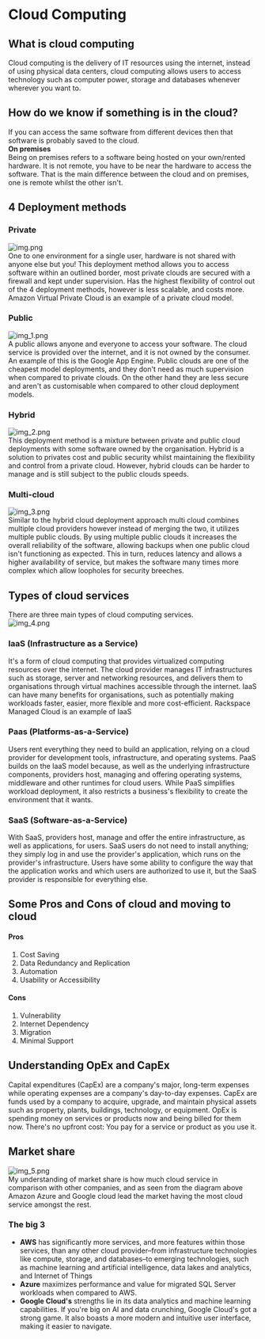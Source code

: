 # Cloud Computing
## What is cloud computing
Cloud computing is the delivery of IT resources using the internet, instead of using physical data centers, cloud computing allows users to access technology such as computer power, storage and databases whenever wherever you want to.

## How do we know if something is in the cloud?
If you can access the same software from different devices then that software is probably saved to the cloud.<br>
**On premises**<br>
Being on premises refers to a software being hosted on your own/rented hardware. It is not remote, you have to be near the hardware to access the software. That is the main difference between the cloud and on premises, one is remote whilst the other isn't.
## 4 Deployment methods
### Private
![img.png](images%2Fimg.png)<br>
One to one environment for a single user, hardware is not shared with anyone else but you! This deployment method allows you to access software within an outlined border, most private clouds are secured with a firewall and kept under supervision. Has the highest flexibility of control out of the 4 deployment methods, however is less scalable, and costs more. Amazon Virtual Private Cloud is an example of a private cloud model.
### Public
![img_1.png](images%2Fimg_1.png)<br>
A public allows anyone and everyone to access your software. The cloud service is provided over the internet, and it is not owned by the consumer. An example of this is the Google App Engine. Public clouds are one of the cheapest model deployments, and they don't need as much supervision when compared to private clouds. On the other hand they are less secure and aren't as customisable when compared to other cloud deployment models.
### Hybrid
![img_2.png](images%2Fimg_2.png)<br>
This deployment method is a mixture between private and public cloud deployments with some software owned by the organisation. Hybrid is a solution to privates cost and public security whilst maintaining the flexibility and control from a private cloud. However, hybrid clouds can be harder to manage and is still subject to the public clouds speeds.
### Multi-cloud
![img_3.png](images%2Fimg_3.png)<br>
Similar to the hybrid cloud deployment approach multi cloud combines multiple cloud providers however instead of merging the two, it utilizes multiple public clouds. By using multiple public clouds it increases the overall reliability of the software, allowing backups when one public cloud isn't functioning as expected. This in turn, reduces latency and allows a higher availability of service, but makes the software many times more complex which allow loopholes for security breeches.
## Types of cloud services
There are three main types of cloud computing services.<br>
![img_4.png](images%2Fimg_4.png)
### IaaS (Infrastructure as a Service)
It's a form of cloud computing that provides virtualized computing resources over the internet. The cloud provider manages IT infrastructures such as storage, server and networking resources, and delivers them to  organisations through virtual machines accessible through the internet. IaaS can have many benefits for organisations, such as potentially making workloads faster, easier, more flexible and more cost-efficient. Rackspace Managed Cloud is an example of IaaS
### Paas (Platforms-as-a-Service)
Users rent everything they need to build an application, relying on a cloud provider for development tools, infrastructure, and operating systems. PaaS builds on the IaaS model because, as well as the underlying infrastructure components, providers host, managing and offering operating systems, middleware and other runtimes for cloud users. While PaaS simplifies workload deployment, it also restricts a business's flexibility to create the environment that it wants.
### SaaS (Software-as-a-Service)
With SaaS, providers host, manage and offer the entire infrastructure, as well as applications, for users. SaaS users do not need to install anything; they simply log in and use the provider's application, which runs on the provider's infrastructure. Users have some ability to configure the way that the application works and which users are authorized to use it, but the SaaS provider is responsible for everything else.
## Some Pros and Cons of cloud and moving to cloud
#### Pros
1. Cost Saving
2. Data Redundancy and Replication
3. Automation
4. Usability or Accessibility
#### Cons
1. Vulnerability
2. Internet Dependency
3. Migration
4. Minimal Support
## Understanding OpEx and CapEx
Capital expenditures (CapEx) are a company's major, long-term expenses while operating expenses are a company's day-to-day expenses. CapEx are funds used by a company to acquire, upgrade, and maintain physical assets such as property, plants, buildings, technology, or equipment. OpEx is spending money on services or products now and being billed for them now. There's no upfront cost: You pay for a service or product as you use it.
## Market share
![img_5.png](images%2Fimg_5.png)<br>
My understanding of market share is how much cloud service in comparison with other companies, and as seen from the diagram above Amazon Azure and Google cloud lead the market having the most cloud service amongst the rest.
### The big 3
- **AWS** has significantly more services, and more features within those services, than any other cloud provider–from infrastructure technologies like compute, storage, and databases–to emerging technologies, such as machine learning and artificial intelligence, data lakes and analytics, and Internet of Things
- **Azure** maximizes performance and value for migrated SQL Server workloads when compared to AWS.
- **Google Cloud's** strengths lie in its data analytics and machine learning capabilities. If you're big on AI and data crunching, Google Cloud's got a strong game. It also boasts a more modern and intuitive user interface, making it easier to navigate.
